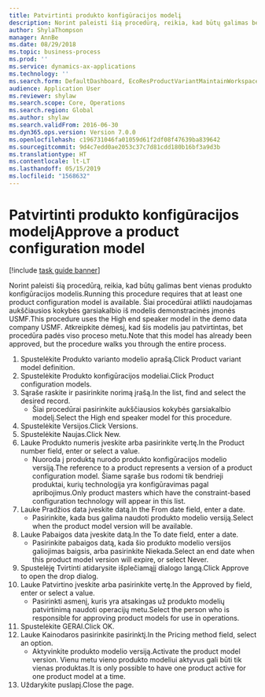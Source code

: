 ```yaml
---
title: Patvirtinti produkto konfigūracijos modelį
description: Norint paleisti šią procedūrą, reikia, kad būtų galimas bent vienas produkto konfigūracijos modelis.
author: ShylaThompson
manager: AnnBe
ms.date: 08/29/2018
ms.topic: business-process
ms.prod: ''
ms.service: dynamics-ax-applications
ms.technology: ''
ms.search.form: DefaultDashboard, EcoResProductVariantMaintainWorkspace, PCProductConfigurationModelListPage, PCProductModelVersion, PCApproveProductModelVersion, HcmWorkerLookUp
audience: Application User
ms.reviewer: shylaw
ms.search.scope: Core, Operations
ms.search.region: Global
ms.author: shylaw
ms.search.validFrom: 2016-06-30
ms.dyn365.ops.version: Version 7.0.0
ms.openlocfilehash: c196731046fa01059d61f2df08f47639ba839642
ms.sourcegitcommit: 9d4c7edd0ae2053c37c7d81cdd180b16bf3a9d3b
ms.translationtype: HT
ms.contentlocale: lt-LT
ms.lasthandoff: 05/15/2019
ms.locfileid: "1568632"
---
```

# <a name="approve-a-product-configuration-model"></a><span data-ttu-id="99527-103">Patvirtinti produkto konfigūracijos modelį</span><span class="sxs-lookup"><span data-stu-id="99527-103">Approve a product configuration model</span></span>

[!include [task guide banner](../../includes/task-guide-banner.md)]

<span data-ttu-id="99527-104">Norint paleisti šią procedūrą, reikia, kad būtų galimas bent vienas produkto konfigūracijos modelis.</span><span class="sxs-lookup"><span data-stu-id="99527-104">Running this procedure requires that at least one product configuration model is available.</span></span> <span data-ttu-id="99527-105">Šiai procedūrai atlikti naudojamas aukščiausios kokybės garsiakalbio iš modelis demonstracinės įmonės USMF.</span><span class="sxs-lookup"><span data-stu-id="99527-105">This procedure uses the High end speaker model in the demo data company USMF.</span></span> <span data-ttu-id="99527-106">Atkreipkite dėmesį, kad šis modelis jau patvirtintas, bet procedūra padės viso proceso metu.</span><span class="sxs-lookup"><span data-stu-id="99527-106">Note that this model has already been approved, but the procedure walks you through the entire process.</span></span>

1. <span data-ttu-id="99527-107">Spustelėkite Produkto varianto modelio aprašą.</span><span class="sxs-lookup"><span data-stu-id="99527-107">Click Product variant model definition.</span></span>
2. <span data-ttu-id="99527-108">Spustelėkite Produkto konfigūracijos modeliai.</span><span class="sxs-lookup"><span data-stu-id="99527-108">Click Product configuration models.</span></span>
3. <span data-ttu-id="99527-109">Sąraše raskite ir pasirinkite norimą įrašą.</span><span class="sxs-lookup"><span data-stu-id="99527-109">In the list, find and select the desired record.</span></span>
    * <span data-ttu-id="99527-110">Šiai procedūrai pasirinkite aukščiausios kokybės garsiakalbio modelį.</span><span class="sxs-lookup"><span data-stu-id="99527-110">Select the High end speaker model for this procedure.</span></span>  
4. <span data-ttu-id="99527-111">Spustelėkite Versijos.</span><span class="sxs-lookup"><span data-stu-id="99527-111">Click Versions.</span></span>
5. <span data-ttu-id="99527-112">Spustelėkite Naujas.</span><span class="sxs-lookup"><span data-stu-id="99527-112">Click New.</span></span>
6. <span data-ttu-id="99527-113">Lauke Produkto numeris įveskite arba pasirinkite vertę.</span><span class="sxs-lookup"><span data-stu-id="99527-113">In the Product number field, enter or select a value.</span></span>
    * <span data-ttu-id="99527-114">Nuoroda į produktą nurodo produkto konfigūracijos modelio versiją.</span><span class="sxs-lookup"><span data-stu-id="99527-114">The reference to a product represents a version of a product configuration model.</span></span> <span data-ttu-id="99527-115">Šiame sąraše bus rodomi tik bendrieji produktai, kurių technologija yra konfigūravimas pagal apribojimus.</span><span class="sxs-lookup"><span data-stu-id="99527-115">Only product masters which have the constraint-based configuration technology will appear in this list.</span></span>  
7. <span data-ttu-id="99527-116">Lauke Pradžios data įveskite datą.</span><span class="sxs-lookup"><span data-stu-id="99527-116">In the From date field, enter a date.</span></span>
    * <span data-ttu-id="99527-117">Pasirinkite, kada bus galima naudoti produkto modelio versiją.</span><span class="sxs-lookup"><span data-stu-id="99527-117">Select when the product model version will be available.</span></span>  
8. <span data-ttu-id="99527-118">Lauke Pabaigos data įveskite datą.</span><span class="sxs-lookup"><span data-stu-id="99527-118">In the To date field, enter a date.</span></span>
    * <span data-ttu-id="99527-119">Pasirinkite pabaigos datą, kada šio produkto modelio versijos galiojimas baigsis, arba pasirinkite Niekada.</span><span class="sxs-lookup"><span data-stu-id="99527-119">Select an end date when this product model version will expire, or select Never.</span></span>  
9. <span data-ttu-id="99527-120">Spustelėję Tvirtinti atidarysite išplečiamąjį dialogo langą.</span><span class="sxs-lookup"><span data-stu-id="99527-120">Click Approve to open the drop dialog.</span></span>
10. <span data-ttu-id="99527-121">Lauke Patvirtino įveskite arba pasirinkite vertę.</span><span class="sxs-lookup"><span data-stu-id="99527-121">In the Approved by field, enter or select a value.</span></span>
    * <span data-ttu-id="99527-122">Pasirinkti asmenį, kuris yra atsakingas už produkto modelių patvirtinimą naudoti operacijų metu.</span><span class="sxs-lookup"><span data-stu-id="99527-122">Select the person who is responsible for approving product models for use in operations.</span></span>  
11. <span data-ttu-id="99527-123">Spustelėkite GERAI.</span><span class="sxs-lookup"><span data-stu-id="99527-123">Click OK.</span></span>
12. <span data-ttu-id="99527-124">Lauke Kainodaros pasirinkite pasirinktį.</span><span class="sxs-lookup"><span data-stu-id="99527-124">In the Pricing method field, select an option.</span></span>
    * <span data-ttu-id="99527-125">Aktyvinkite produkto modelio versiją.</span><span class="sxs-lookup"><span data-stu-id="99527-125">Activate the product model version.</span></span> <span data-ttu-id="99527-126">Vienu metu vieno produkto modeliui aktyvus gali būti tik vienas produktas.</span><span class="sxs-lookup"><span data-stu-id="99527-126">It is only possible to have one product active for one product model at a time.</span></span>  
13. <span data-ttu-id="99527-127">Uždarykite puslapį.</span><span class="sxs-lookup"><span data-stu-id="99527-127">Close the page.</span></span>

